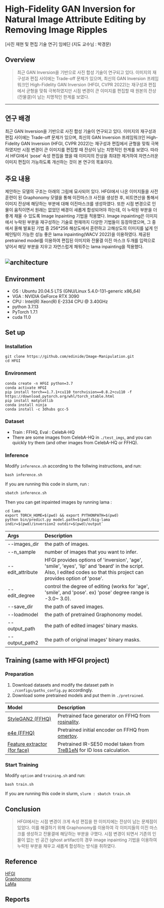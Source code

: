 # High-Fidelity GAN Inversion for Natural Image Attribute Editing by Removing Image Ripples

[사진 재현 및 편집 기술 연구] 임에딘 (지도 교수님 : 박경문)

## Overview
 > 최근 GAN Inversion을 기반으로 사진 합성 기술이 연구되고 있다. 이미지의 재구성과 편집 사이에는 Trade-off 문제가 있으며, 최신의 GAN Inversion 프레임워크인 High-Fidelity GAN Inversion (HFGI, CVPR 2022)는 재구성과 편집에서 균형을 맞춰 극복하였지만 시점 변경이 큰 이미지를 편집할 때 원본의 잔상(잔물결)이 남는 치명적인 한계를 보였다.
---
## 연구 배경
최근 GAN Inversion을 기반으로 사진 합성 기술이 연구되고 있다. 이미지의 재구성과 편집 사이에는 Trade-off 문제가 있으며, 최신의 GAN Inversion 프레임워크인 High-Fidelity GAN Inversion (HFGI, CVPR 2022)는 재구성과 편집에서 균형을 맞춰 극복하였지만 시점 변경이 큰 이미지를 편집할 때 잔상이 남는 치명적인 한계를 보였다. 따라서 HFGI에서 ‘pose’ 속성 편집을 했을 때 이미지의 잔상을 최대한 제거하여 자연스러운 이미지 편집이 가능하도록 개선하는 것이 본 연구의 목표이다.

## 주요 내용
제안하는 모델의 구조는 아래의 그림에 묘사되어 있다. HFGI에서 나온 이미지들을 사전훈련이 된 Graphonomy 모델을 통해 이진마스크 사진을 생성한 후, 비트연산을 통해서 이미지 잔상에 해당하는 부분에 대해 이진마스크를 생성하였다. 또한 시점 변경으로 인물이 움직이면서 원래는 없었던 배경이 새롭게 합성되어야 하는데, 이 누락된 부분을 더 좋게 채울 수 있도록 Image Inpainting 기법을 적용했다. Image inpainting은 이미지에서 누락된 부분을 재구성하는 기술로 현재까지 다양한 기법들이 등장하였으며, 그 중에서 올해 발표된 기법 중 256*256 해상도에서 훈련하고 고해상도의 이미지를 넓게 인페인팅이 가능한 성능 좋은 lama inpainting(WACV 2022)을 이용하였다. 제공된 pretrained model를 이용하여 편집된 이미지와 잔물결 이진 마스크 두개를 입력으로 넣어서 해당 부분을 지우고 자연스럽게 채워주는 lama inpainting을 적용했다.

![architecture](https://user-images.githubusercontent.com/30232133/205449282-a8783050-9793-48a3-a6b2-cc88a3a0130d.jpg)
---
## Environment
- OS : Ubuntu 20.04.5 LTS (GNU/Linux 5.4.0-131-generic x86_64) 
- VGA : NVIDIA GeForce RTX 3090 
- CPU : Intel(R) Xeon(R) E-2334 CPU @ 3.40GHz 
- python 3.7.13
- PyTorch 1.7.1
- cuda 11.0

## Set up
### Installation
```
git clone https://github.com/edinide/Image-Manipulation.git
cd HFGI
```

### Environment
```
conda create -n HFGI python=3.7
conda activate HFGI
pip install torch==1.7.1+cu110 torchvision==0.8.2+cu110 -f https://download.pytorch.org/whl/torch_stable.html
pip install matplotlib
conda install ninja
conda install -c 3dhubs gcc-5
```

### Dataset
- Train : FFHQ, Eval : CelebA-HQ
- There are some images from CelebA-HQ in `./test_imgs`, and you can quickly try them (and other images from CelebA-HQ or FFHQ). 

### Inference
Modify `inference.sh` according to the follwing instructions, and run:   
```
bash inference.sh 
```
If you are running this code in slurm, run :
```
sbatch inference.sh
```
Then you can get inpainted images by running lama :
```
cd lama
export TORCH_HOME=$(pwd) && export PYTHONPATH=$(pwd)
python bin/predict.py model.path=$(pwd)/big-lama indir=$(pwd)/inversion2 outdir=$(pwd)/output`
```

| Args | Description
| :--- | :----------
| --images_dir | the path of images.
| --n_sample | number of images that you want to infer.
| --edit_attribute | HFGI provides options of 'inversion', 'age', 'smile', 'eyes', 'lip' and 'beard' in the script. Also, I edited codes so that this project can provides option of 'pose'.
| --edit_degree | control the degree of editing (works for 'age', 'smile', and 'pose'. ex) 'pose' degree range is -3.0~ 3.0).
| --save_dir | the path of saved images.
| --loadmodel | the path of pretrained Graphonomy model.
| --output_path | the path of edited images' binary masks.
| --output_path2 | the path of original images' binary masks.

## Training (same with HFGI project)
### Preparation
1. Download datasets and modify the dataset path in `./configs/paths_config.py` accordingly.
2. Download some pretrained models and put them in `./pretrained`.

| Model | Description
| :--- | :----------
|[StyleGAN2 (FFHQ)](https://drive.google.com/file/d/1EM87UquaoQmk17Q8d5kYIAHqu0dkYqdT/view?usp=sharing) | Pretrained face generator on FFHQ  from [rosinality](https://github.com/rosinality/stylegan2-pytorch).
|[e4e (FFHQ)](https://drive.google.com/file/d/1cUv_reLE6k3604or78EranS7XzuVMWeO/view?usp=sharing) | Pretrained initial encoder on FFHQ  from [omertov](https://github.com/omertov/encoder4editing).
|[Feature extractor (for face)](https://drive.google.com/file/d/1KW7bjndL3QG3sxBbZxreGHigcCCpsDgn/view?usp=sharing) | Pretrained IR-SE50 model taken from [TreB1eN](https://github.com/TreB1eN/InsightFace_Pytorch) for ID loss calculation.

### Start Training
Modify `option` and `training.sh` and run:
```
bash train.sh
```
If you are running this code in slurm, `slurm : sbatch train.sh`

## Conclusion
> HFGI에서는 시점 변경이 크게 속성 편집을 한 이미지에는 잔상이 남는 문제점이 있었다. 이를 해결하기 위해 Graphonomy를 이용하여 각 이미지들의 이진 마스크를 생성하고 잔물결에 해당하는 부분을 구했다. 시점 변경이 되면서 기존의 인물이 없는 빈 공간 (ghost artifact)의 경우 image inpainting 기법을 이용하여 누락된 부분을 채우고 새롭게 합성하는 방식을 취하였다.

## Reference
[HFGI](https://github.com/Tengfei-Wang/HFGI)   
[Graphonomy](https://github.com/Gaoyiminggithub/Graphonomy)   
[LaMa](https://github.com/saic-mdal/lama)   

## Reports
